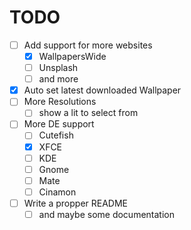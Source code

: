 # TODO

- [ ] Add support for more websites
    - [x] WallpapersWide
    - [ ] Unsplash
    - [ ] and more
- [x] Auto set latest downloaded Wallpaper
- [ ] More Resolutions
    - [ ] show a lit to select from
- [ ] More DE support
    - [ ] Cutefish
    - [x] XFCE
    - [ ] KDE
    - [ ] Gnome
    - [ ] Mate
    - [ ] Cinamon
- [ ] Write a propper README
    - [ ] and maybe some documentation